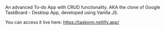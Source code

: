 An advanced To-do App with CRUD functionality. AKA the clone of Google TaskBoard - Desktop App, developed using Vanilla JS.

You can access it live here: https://taskonn.netlify.app/
